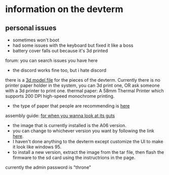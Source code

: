 # information on the devterm

## personal issues
- sometimes won't boot
- had some issues with the keyboard but fixed it like a boss
- battery cover falls out because it's 3d printed

forum: you can search issues you have here
- the discord works fine too, but i hate discord

there is a [3d model file](https://www.clockworkpi.com/product-page/devterm-3d-models-in-obj-format-free) for the pieces of the devterm. Currently there is no printer paper holder in the system, you can 3d print one, OR ask someone with a 3d printer to print one.
thermal paper: A 58mm Thermal Printer which supports 200 DPI high-speed monochrome printing.
- the type of paper that people are recommending is [here](https://forum.clockworkpi.com/t/devterm-a06-assembly-report/7267/10)

assembly guide: [for when you wanna look at its guts](https://github.com/clockworkpi/DevTerm/blob/main/Clockwork_DevTerm_Assembly_Guidelines.pdf)
- the image that is currently installed is the A06 version.
- you can change to whichever version you want by following the link [here](https://github.com/clockworkpi/DevTerm).
- I haven't done anything to the devterm except customize the UI to make it look like windows 95.
- to install a new version, extract the image from the tar file, then flash the firmware to the sd card using the instructrions in the page.

currently the admin password is "throne"
